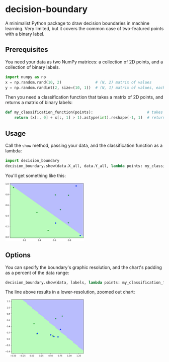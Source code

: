 # decision-boundary

A minimalist Python package to draw decision boundaries in machine learning. Very limited, but it covers the common case of two-featured points with a binary label.

## Prerequisites

You need your data as two NumPy matrices: a collection of 2D points, and a collection of binary labels.

```python
import numpy as np
x = np.random.rand(10, 2)               # (N, 2) matrix of values
y = np.random.randint(2, size=(10, 1))  # (N, 1) matrix of values, each either 0 or 1
```

Then you need a classification function that takes a matrix of 2D points, and returns a matrix of binary labels:

```python
def my_classification_function(points):                        # takes a matrix of (N, 2)
    return (x[:, 0] + x[:, 1] > 1).astype(int).reshape(-1, 1)  # returns an (N, 1) matrix of binary labels (each either 0 or 1)
```

## Usage

Call the `show` method, passing your data, and the classification function as a lambda:

```python
import decision_boundary
decision_boundary.show(data.X_all, data.Y_all, lambda points: my_classification_function(points))
```

You'll get something like this:

<img src="https://raw.githubusercontent.com/nusco/decision-boundary/master/doc/example1.jpg" width="250">


## Options

You can specify the boundary's graphic resolution, and the chart's padding as a percent of the data range:

```python
decision_boundary.show(data, labels, lambda points: my_classification_function(points), resolution=50, padding_percent=80)
```

The line above results in a lower-resolution, zoomed out chart:

<img src="https://raw.githubusercontent.com/nusco/decision-boundary/master/doc/example2.jpg" width="250">
